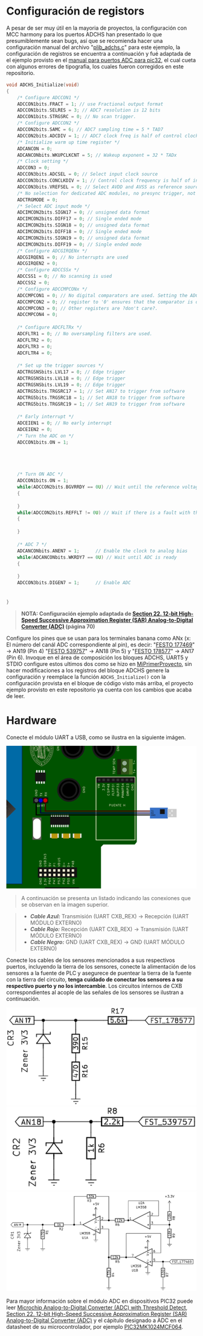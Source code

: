 # Configuración de registors

A pesar de ser muy útil en la mayoria de proyectos, la configuración con MCC harmony para los puertos ADCHS han presentado lo que presumiblemente sean bugs, así que se recomienda hacer una configuración manual del archivo "[plib_adchs.c](https://github.com/CXBRexDevs/Codigos-ejemplo-CXB/blob/main/ADC18/firmware/src/config/default/peripheral/adchs/plib_adchs.c)" para este ejemplo, la configuración de registros se encuentra a continuación y fué adaptada de el ejemplo provisto en el [manual para puertos ADC para pic32](https://ww1.microchip.com/downloads/en/DeviceDoc/Section22._12-bit_HS_SAR_ADC_FRM_DS60001344E.pdf), el cual cueta con algunos errores de tipografia, los cuales fueron corregidos en este repositorio.

```C
void ADCHS_Initialize(void)
{
    /* Configure ADCCON1 */
    ADCCON1bits.FRACT = 1; // use Fractional output format
    ADCCON1bits.SELRES = 3; // ADC7 resolution is 12 bits
    ADCCON1bits.STRGSRC = 0; // No scan trigger.
    /* Configure ADCCON2 */
    ADCCON2bits.SAMC = 6; // ADC7 sampling time = 5 * TAD7
    ADCCON2bits.ADCDIV = 1; // ADC7 clock freq is half of control clock = TAD7
    /* Initialize warm up time register */
    ADCANCON = 0;
    ADCANCONbits.WKUPCLKCNT = 5; // Wakeup exponent = 32 * TADx
    /* Clock setting */
    ADCCON3 = 0;
    ADCCON3bits.ADCSEL = 0; // Select input clock source
    ADCCON3bits.CONCLKDIV = 1; // Control clock frequency is half of input clock
    ADCCON3bits.VREFSEL = 0; // Select AVDD and AVSS as reference source
    /* No selection for dedicated ADC modules, no presync trigger, not sync sampling */
    ADCTRGMODE = 0;
    /* Select ADC input mode */
    ADCIMCON2bits.SIGN17 = 0; // unsigned data format
    ADCIMCON2bits.DIFF17 = 0; // Single ended mode
    ADCIMCON2bits.SIGN18 = 0; // unsigned data format
    ADCIMCON2bits.DIFF18 = 0; // Single ended mode
    ADCIMCON2bits.SIGN19 = 0; // unsigned data format
    ADCIMCON2bits.DIFF19 = 0; // Single ended mode
    /* Configure ADCGIRQENx */
    ADCGIRQEN1 = 0; // No interrupts are used
    ADCGIRQEN2 = 0;
    /* Configure ADCCSSx */
    ADCCSS1 = 0; // No scanning is used
    ADCCSS2 = 0;
    /* Configure ADCCMPCONx */
    ADCCMPCON1 = 0; // No digital comparators are used. Setting the ADCCMPCONx
    ADCCMPCON2 = 0; // register to '0' ensures that the comparator is disabled.
    ADCCMPCON3 = 0; // Other registers are ?don't care?.
    ADCCMPCON4 = 0;

    /* Configure ADCFLTRx */
    ADCFLTR1 = 0; // No oversampling filters are used.
    ADCFLTR2 = 0;
    ADCFLTR3 = 0;
    ADCFLTR4 = 0;

    /* Set up the trigger sources */
    ADCTRGSNSbits.LVL17 = 0; // Edge trigger
    ADCTRGSNSbits.LVL18 = 0; // Edge trigger
    ADCTRGSNSbits.LVL19 = 0; // Edge trigger
    ADCTRG5bits.TRGSRC17 = 1; // Set AN17 to trigger from software
    ADCTRG5bits.TRGSRC18 = 1; // Set AN18 to trigger from software
    ADCTRG5bits.TRGSRC19 = 1; // Set AN19 to trigger from software

    /* Early interrupt */
    ADCEIEN1 = 0; // No early interrupt
    ADCEIEN2 = 0;
    /* Turn the ADC on */
    ADCCON1bits.ON = 1;




    /* Turn ON ADC */
    ADCCON1bits.ON = 1;
    while(ADCCON2bits.BGVRRDY == 0U) // Wait until the reference voltage is ready
    {

    }
    while(ADCCON2bits.REFFLT != 0U) // Wait if there is a fault with the reference voltage
    {

    }

    /* ADC 7 */
    ADCANCONbits.ANEN7 = 1;      // Enable the clock to analog bias
    while(ADCANCONbits.WKRDY7 == 0U) // Wait until ADC is ready
    {

    }
    ADCCON3bits.DIGEN7 = 1;      // Enable ADC


}
```

> **NOTA: Configuración ejemplo adaptada de [Section 22. 12-bit High-Speed Successive Approximation
> Register (SAR) Analog-to-Digital Converter (ADC)](https://ww1.microchip.com/downloads/en/DeviceDoc/Section22._12-bit_HS_SAR_ADC_FRM_DS60001344E.pdf) (página 70)**

Configure los pines que se usan para los terminales banana como ANx (x: El número del canál ADC correspondiente al pin), es decir: "[FESTO 177469](https://ip.festo-didactic.com/InfoPortal/DataSheets/INT/177469_en_v2.0_Analog_ultrasonic_distance_sensor.pdf)" &rarr; AN19 (Pin 4) "[FESTO 539757](https://ip.festo-didactic.com/InfoPortal/DataSheets/INT/539757_es_v2.0_Sensor_de_presi%C3%B3n_SDE1.pdf)" &rarr; AN18 (Pin 5) y "[FESTO 178577](https://ip.festo-didactic.com/InfoPortal/DataSheets/INT/178577_en_v2.0_Proximity_sensor_optical.pdf)" &rarr; AN17 (Pin 6). Invoque en el área de composición los bloques ADCHS, UART5 y STDIO configure estos ultimos dos como se hizo en [MiPrimerProyecto](https://github.com/CXBRexDevs/Codigos-ejemplo-CXB/tree/main/MiPrimerProyecto), sin hacer modificaciones a los registros del bloque ADCHS genere la configuración y reemplace la función ```ADCHS_Initialize()``` con la configuración provista en el bloque de código visto más arriba, el proyecto ejemplo provisto en este repositorio ya cuenta con los cambios que acaba de leer.

# Hardware

Conecte el módulo UART a USB, como se ilustra en la siguiente imágen.

![](https://github.com/CXBRexDevs/Codigos-ejemplo-CXB/blob/main/images/CXBUART.png?raw=true)

> A continuación se presenta un listado indicando las conexiones que se observan en la imagen superior.

> + ***Cable Azul:*** Transmisión (UART CXB_REX) → Recepción (UART MÓDULO EXTERNO)
> + ***Cable Rojo:*** Recepción (UART CXB_REX) → Transmisión (UART MÓDULO EXTERNO)
> + ***Cable Negro:*** GND (UART CXB_REX) → GND (UART MÓDULO EXTERNO)

Conecte los cables de los sensores mencionados a sus respectivos puertos, incluyendo la tierra de los sensores, conecte la alimentación de los sensores a la fuente de PLC y asegurece de puentear la tierra de la fuente con la tierra del circuito, **tenga cuidado de conectar los sensores a su respectivo puerto y no los intercambie**. Los circuitos internos de CXB correspondientes al acople de las señales de los sensores se ilustran a continuación.

![](https://github.com/CXBRexDevs/Codigos-ejemplo-CXB/blob/main/images/DivTens1.png?raw=true)
![](https://github.com/CXBRexDevs/Codigos-ejemplo-CXB/blob/main/images/DivTens2.png?raw=true)
![](https://github.com/CXBRexDevs/Codigos-ejemplo-CXB/blob/main/images/OpAmps.png?raw=true)

Para mayor información sobre el módulo ADC en dispositivos PIC32 puede leer [Microchip Analog-to-Digital Converter (ADC) with Threshold Detect](https://ww1.microchip.com/downloads/en/DeviceDoc/60001359b.pdf), [Section 22. 12-bit High-Speed Successive Approximation
Register (SAR) Analog-to-Digital Converter (ADC)](https://ww1.microchip.com/downloads/en/DeviceDoc/Section22._12-bit_HS_SAR_ADC_FRM_DS60001344E.pdf) y el cápitulo designado a ADC en el datasheet de su microcontrolador, por ejemplo [PIC32MK1024MCF064](https://ww1.microchip.com/downloads/en/DeviceDoc/PIC32MK_GP_MC_Familly_Datasheet_60001402G.pdf#G26.1079552).
